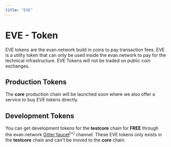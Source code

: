 ```yaml
---
title: "EVE"
---
```

# EVE - Token

EVE tokens are the evan.network build in coins to pay transaction fees. EVE is a utility token that can only be used inside the evan.network to pay for the technical infrastructure. EVE Tokens will not be traded on public coin exchanges.

## Production Tokens
The **core** production chain will be launched soon where we also offer a service to buy EVE tokens directly.

## Development Tokens
You can get development tokens for the **testcore** chain for **FREE** through the evan.network [Gitter faucet](https://gitter.im/evannetwork/faucet)<sup>[+]</sup> channel. These EVE tokens only exists in the **testcore** chain and can't be moved to the **core** chain.
